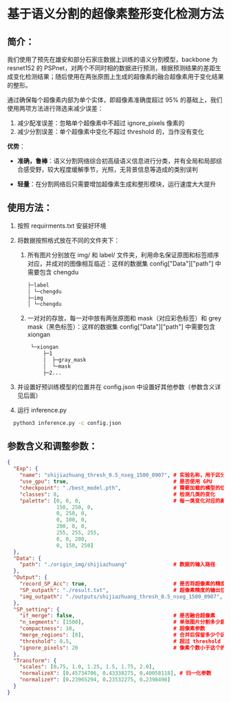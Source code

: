 # 基于语义分割的超像素整形变化检测方法

## 简介： 
我们使用了预先在雄安和部分石家庄数据上训练的语义分割模型，backbone 为 resnet152 的 PSPnet，对两个不同时相的数据进行预测，根据预测结果的差距生成变化检测结果；随后使用在两张原图上生成的超像素的融合超像素用于变化结果的整形。

通过确保每个超像素内部为单个实体，即超像素准确度超过 95% 的基础上，我们使用两项方法进行筛选来减少误差：
1. 减少配准误差：忽略单个超像素中不超过 ignore_pixels 像素的 
2. 减少分割误差：单个超像素中变化不超过 threshold 的，当作没有变化

**优势**：

- **准确，鲁棒**：语义分割网络综合初高级语义信息进行分类，并有全局和局部综合感受野，较大程度缓解季节，光照，无背景信息等造成的类别误判

- **轻量**：在分割网络后只需要增加超像素生成和整形模块，运行速度大大提升

## 使用方法：
1. 按照 requirments.txt 安装好环境
2. 将数据按照格式放在不同的文件夹下：
    1. 所有图片分别放在 img/ 和 label/ 文件夹，利用命名保证原图和标签顺序对应，并成对的图像相互临近：这样的数据集 config["Data"]["path"] 中需要包含 chengdu
        ```bash        
        ├─label
        │ └─chengdu
        ├─img
        │ └─chengdu
        ```
    2. 一对对的存放，每一对中放有两张原图和 mask（对应彩色标签）和 grey mask（黑色标签）：这样的数据集 config["Data"]["path"] 中需要包含 xiongan
       ```bash
        └─xiongan
            ├─1
            │  ├─gray_mask
            │  └─mask
            ├─2...
       ```
            
3. 并设置好预训练模型的位置并在 config.json 中设置好其他参数（参数含义详见后面）

4. 运行 inference.py 

```bash 
  python3 inference.py -c config.json
```

## 参数含义和调整参数：
```json
{
  "Exp": {
    "name": "shijiazhuang_thresh_0.5_nseg_1500_0907", # 实验名称，用于区分输出结果
    "use_gpu": true,                                  # 是否使用 GPU
    "checkpoint": "./best_model.pth",                 # 需要加载的模型的位置
    "classes": 8,                                     # 检测几类的变化
    "palette": [0, 0, 0,                              # 每一类变化对应的颜色
                150, 250, 0,
                0, 250, 0,
                0, 100, 0,
                200, 0, 0,
                255, 255, 255,
                0, 0, 200,
                0, 150, 250]
  },
  "Data": {
    "path": "./origin_img/shijiazhuang"               # 数据的输入路径
  },
  "Output": {
    "record_SP_Acc": true,                            # 是否将超像素的精度记录在 SP_outpath 中     
    "SP_outpath": "./result.txt",                     # 超像素精度的输出位置
    "img_outpath": "./outputs/shijiazhuang_thresh_0.5_nseg_1500_0907", # 图像的输出位置
  },
  "SP_setting": {
    "if_merge": false,                                # 是否融合超像素
    "n_segments": [1500],                             # 单张图片分割多少超像素
    "compactness": 10,                                # 超像素参数
    "merge_regions": [0],                             # 合并后保留多少个区域
    "threshold": 0.5,                                 # 超过 threshold 之后才认为是变化
    "ignore_pixels": 20                               # 像素个数小于这个的超像素忽略
  },
  "Transform": {
    "scales": [0.75, 1.0, 1.25, 1.5, 1.75, 2.0], 
    "normalizeX": [0.45734706, 0.43338275, 0.40058118], # 归一化参数
    "normalizeY": [0.23965294, 0.23532275, 0.2398498]
  }
}

```
